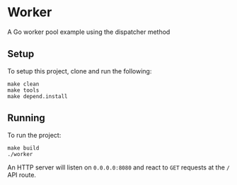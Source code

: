 # Worker
A Go worker pool example using the dispatcher method

## Setup
To setup this project, clone and run the following:
```
make clean
make tools
make depend.install
```
## Running
To run the project:
```
make build
./worker
```
An HTTP server will listen on `0.0.0.0:8080` and react to `GET` requests at the `/` API route.
